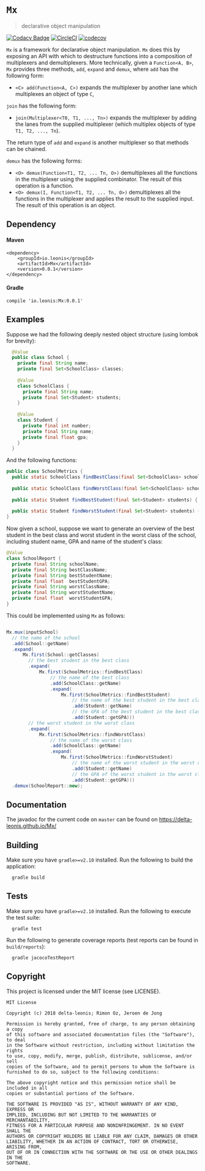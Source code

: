 # `Mx`
> declarative object manipulation

[![Codacy Badge](https://api.codacy.com/project/badge/Grade/28a03eed5fe74b33a8d4487b432ea227)](https://www.codacy.com/app/delta-leonis/Mx?utm_source=github.com&amp;utm_medium=referral&amp;utm_content=delta-leonis/Mx&amp;utm_campaign=Badge_Grade)
[![CircleCI](https://circleci.com/gh/delta-leonis/Mx.svg?style=shield)](https://circleci.com/gh/delta-leonis/Mx)
[![codecov](https://codecov.io/gh/delta-leonis/Mx/branch/master/graph/badge.svg)](https://codecov.io/gh/delta-leonis/Mx)

`Mx` is a framework for declarative object manipulation. `Mx` does this by exposing an
API with which to destructure functions into a composition of multiplexers and demultiplexers.
More technically, given a `Function<A, B>`, `Mx` provides three methods, `add`, `expand` and `demux`,
where `add` has the following form:

  * `<C> add(Function<A, C>)` expands the multiplexer by another lane which multiplexes an object of type `C`,
  
`join` has the following form: 

  * `join(Multiplexer<T0, T1, ..., Tn>)` expands the multiplexer by adding the lanes from the supplied multiplexer (which multiplex objects of type `T1, T2, ..., Tn`).

The return type of `add` and `expand` is another multiplexer so that methods can be chained.  

`demux` has the following forms:

  * `<O> demux(Function<T1, T2, ... Tn, O>)` demultiplexes all the functions in the multiplexer using the supplied combinator. The result of this operation is a function.
  * `<O> demux(I, Function<T1, T2, ... Tn, O>)` demultiplexes all the functions in the multiplexer and applies the result to the supplied input. The result of this operation is an object.
  
## Dependency

#### Maven

```
<dependency>
    <groupId>io.leonis</groupId>
    <artifactId>Mx</artifactId>
    <version>0.0.1</version>
</dependency>
```

#### Gradle

```
compile 'io.leonis:Mx:0.0.1'
```

## Examples

Suppose we had the following deeply nested object structure (using lombok for brevity):

```java
  @Value
  public class School {
    private final String name;
    private final Set<SchoolClass> classes;
    
    @Value
    class SchoolClass {
      private final String name;
      private final Set<Student> students;
    }
    
    @Value
    class Student {
      private final int number;
      private final String name;
      private final float gpa;
    }
  }
```

And the following functions:

```java
public class SchoolMetrics {
  public static SchoolClass findBestClass(final Set<SchoolClass> schoolClass) { /* ... */ }
  
  public static SchoolClass findWorstClass(final Set<SchoolClass> schoolClass) { /* ... */ }
  
  public static Student findBestStudent(final Set<Student> students) { /* ... */ }
  
  public static Student findWorstStudent(final Set<Student> students) { /* ... */ }
}
```

Now given a school, suppose we want to generate an overview of the best student in the best class
and worst student in the worst class of the school, 
including student name, GPA and name of the student's class:

```java
@Value
class SchoolReport {
  private final String schoolName;
  private final String bestClassName;
  private final String bestStudentName;
  private final float  bestStudentGPA;
  private final String worstClassName;
  private final String worstStudentName;
  private final float  worstStudentGPA;
}

``` 
This could be implemented using `Mx` as follows:

```java

Mx.mux(inputSchool)
  // the name of the school
  .add(School::getName)
  .expand(
      Mx.first(School::getClasses)
        // the best student in the best class
        .expand(
            Mx.first(SchoolMetrics::findBestClass)
                // the name of the best class
                .add(SchoolClass::getName)
                .expand(
                    Mx.first(SchoolMetrics::findBestStudent)
                        // the name of the best student in the best class
                        .add(Student::getName)
                        // the GPA of the best student in the best class
                        .add(Student::getGPA)))
        // the worst student in the worst class
        .expand(
            Mx.first(SchoolMetrics::findWorstClass)
                // the name of the worst class
                .add(SchoolClass::getName)
                .expand(
                    Mx.first(SchoolMetrics::findWorstStudent)
                        // the name of the worst student in the worst class
                        .add(Student::getName)
                        // the GPA of the worst student in the worst class
                        .add(Student::getGPA)))
  .demux(SchoolReport::new);
``` 

## Documentation

The javadoc for the current code on `master` can be found on https://delta-leonis.github.io/Mx/

## Building

Make sure you have `gradle>=v2.10` installed. Run the following to build the application:

```
  gradle build
```

## Tests

Make sure you have `gradle>=v2.10` installed. Run the following to execute the test suite:

```
  gradle test
```

Run the following to generate coverage reports (test reports can be found in `build/reports`):

```
  gradle jacocoTestReport
```

## Copyright

This project is licensed under the MIT license (see LICENSE).

```
MIT License

Copyright (c) 2018 delta-leonis; Rimon Oz, Jeroen de Jong

Permission is hereby granted, free of charge, to any person obtaining a copy
of this software and associated documentation files (the "Software"), to deal
in the Software without restriction, including without limitation the rights
to use, copy, modify, merge, publish, distribute, sublicense, and/or sell
copies of the Software, and to permit persons to whom the Software is
furnished to do so, subject to the following conditions:

The above copyright notice and this permission notice shall be included in all
copies or substantial portions of the Software.

THE SOFTWARE IS PROVIDED "AS IS", WITHOUT WARRANTY OF ANY KIND, EXPRESS OR
IMPLIED, INCLUDING BUT NOT LIMITED TO THE WARRANTIES OF MERCHANTABILITY,
FITNESS FOR A PARTICULAR PURPOSE AND NONINFRINGEMENT. IN NO EVENT SHALL THE
AUTHORS OR COPYRIGHT HOLDERS BE LIABLE FOR ANY CLAIM, DAMAGES OR OTHER
LIABILITY, WHETHER IN AN ACTION OF CONTRACT, TORT OR OTHERWISE, ARISING FROM,
OUT OF OR IN CONNECTION WITH THE SOFTWARE OR THE USE OR OTHER DEALINGS IN THE
SOFTWARE.
```
